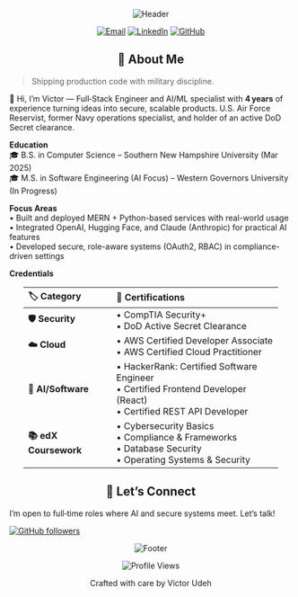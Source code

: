 <div align="center">
  
![Header](https://capsule-render.vercel.app/api?type=waving&color=gradient&customColorList=6,11,20&height=300&section=header&text=Victor%20Udeh&fontSize=90&animation=fadeIn&fontAlignY=38&desc=Full%20Stack%20Engineer%20|%20AI%2FML%20Specialist%20|%20Military%20Veteran&descAlignY=51&descAlign=50)

[![Email](https://img.shields.io/badge/victor.o.udeh@gmail.com-D14836?style=for-the-badge&logo=gmail&logoColor=white)](mailto:victor.o.udeh@gmail.com)
[![LinkedIn](https://img.shields.io/badge/linkedin-0077B5?style=for-the-badge&logo=linkedin&logoColor=white)](https://www.linkedin.com/in/victorudeh)
[![GitHub](https://img.shields.io/badge/github-100000?style=for-the-badge&logo=github&logoColor=white)](https://github.com/vhicktour)

</div>

<div align="center">

## 🚀 About Me

</div>

> Shipping production code with military discipline.

👋 Hi, I’m Victor — Full‑Stack Engineer and AI/ML specialist with **4 years** of experience turning ideas into secure, scalable products. U.S. Air Force Reservist, former Navy operations specialist, and holder of an active DoD Secret clearance.

**Education**  
🎓 B.S. in Computer Science – Southern New Hampshire University (Mar 2025)  
🎓 M.S. in Software Engineering (AI Focus) – Western Governors University (In Progress)


**Focus Areas**  
• Built and deployed MERN + Python-based services with real-world usage  
• Integrated OpenAI, Hugging Face, and Claude (Anthropic) for practical AI features  
• Developed secure, role-aware systems (OAuth2, RBAC) in compliance-driven settings

**Credentials**

<div align="center">
  <table style="width:90%; border-collapse:collapse;">
    <thead>
      <tr>
        <th align="left">🏷️ Category</th>
        <th align="left">📜 Certifications</th>
      </tr>
    </thead>
    <tbody>
      <tr>
        <td><strong>🛡️ Security</strong></td>
        <td>
          • CompTIA Security+<br>
          • DoD Active Secret Clearance
        </td>
      </tr>
      <tr>
        <td><strong>☁️ Cloud</strong></td>
        <td>
          • AWS Certified Developer Associate<br>
          • AWS Certified Cloud Practitioner
        </td>
      </tr>
      <tr>
        <td><strong>🧠 AI/Software</strong></td>
        <td>
          • HackerRank: Certified Software Engineer<br>
          • Certified Frontend Developer (React)<br>
          • Certified REST API Developer
        </td>
      </tr>
      <tr>
        <td><strong>📚 edX Coursework</strong></td>
        <td>
          • Cybersecurity Basics<br>
          • Compliance & Frameworks<br>
          • Database Security<br>
          • Operating Systems & Security
        </td>
      </tr>
    </tbody>
  </table>
</div>

<div align="center">

## 🤝 Let’s Connect

</div>

I’m open to full‑time roles where AI and secure systems meet. Let’s talk!

[![GitHub followers](https://img.shields.io/github/followers/vhicktour?style=for-the-badge&logo=github&logoColor=white)](https://github.com/vhicktour)

<div align="center">

![Footer](https://capsule-render.vercel.app/api?type=waving&color=gradient&customColorList=6,11,20&height=150&section=footer)

<img src="https://komarev.com/ghpvc/?username=vhicktour&style=for-the-badge&color=0D1117" alt="Profile Views" />

<p>Crafted with care by Victor Udeh</p>
